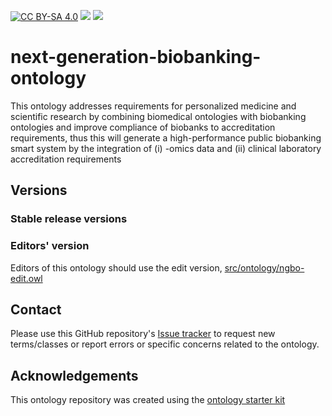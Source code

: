[![CC BY-SA 4.0][cc-by-sa-shield]][cc-by-sa]
<a href="https://obofoundry.org/obo-nor.github.io/dashboard/ngbo/dashboard.html"><img src="https://img.shields.io/endpoint?url=https%3A%2F%2Fraw.githubusercontent.com%2FOBOFoundry%2Fobo-dash.github.io%2Fgh-pages%2Fdashboard%2Fobi%2Fdashboard-score-badge.json" /></a>
<a href="https://obofoundry.org/obo-nor.github.io/dashboard/ngbo/dashboard.html"><img src="https://img.shields.io/endpoint?url=https%3A%2F%2Fraw.githubusercontent.com%2FOBOFoundry%2Fobo-dash.github.io%2Fgh-pages%2Fdashboard%2Fobi%2Fdashboard-qc-badge.json" /></a>



[cc-by-sa]: http://creativecommons.org/licenses/by-sa/4.0/
[cc-by-sa-image]: https://licensebuttons.net/l/by-sa/4.0/88x31.png
[cc-by-sa-shield]: https://img.shields.io/badge/License-CC%20BY--SA%204.0-lightgrey.svg






# next-generation-biobanking-ontology

This ontology addresses requirements for personalized medicine and scientific research by combining biomedical ontologies with biobanking ontologies and improve compliance of biobanks to accreditation requirements, thus this will generate a high-performance public biobanking smart system by the integration of (i) -omics data and (ii) clinical laboratory accreditation requirements

## Versions

### Stable release versions


### Editors' version

Editors of this ontology should use the edit version, [src/ontology/ngbo-edit.owl](src/ontology/ngbo-edit.owl)

## Contact

Please use this GitHub repository's [Issue tracker](https://github.com/Dalalghamdi/next-generation-biobanking-ontology/issues) to request new terms/classes or report errors or specific concerns related to the ontology.

## Acknowledgements

This ontology repository was created using the [ontology starter kit](https://github.com/INCATools/ontology-starter-kit)
